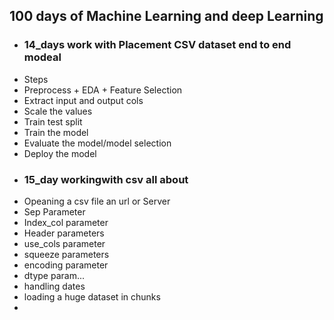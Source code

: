 ## 100 days of Machine Learning and deep Learning
- ### 14_days work with Placement CSV dataset end to end modeal 
-   Steps
-   Preprocess + EDA + Feature Selection
-   Extract input and output cols
-   Scale the values
-   Train test split
-   Train the model
-   Evaluate the model/model selection
-   Deploy the model
- ### 15_day workingwith csv all about
-   Opeaning a csv file an url or Server 
-   Sep Parameter
-   Index_col parameter
-   Header parameters
-   use_cols parameter
-   squeeze parameters
-   encoding parameter
-   dtype param...
-   handling dates
-   loading a huge dataset in chunks
-   